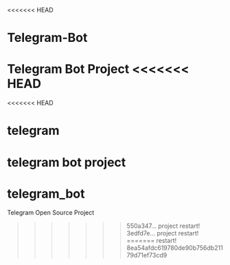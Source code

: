 <<<<<<< HEAD
# Telegram-Bot
Telegram Bot Project
<<<<<<< HEAD
=======
<<<<<<< HEAD
# telegram
telegram bot project
=======
# telegram_bot
Telegram Open Source Project
>>>>>>> 550a347... project restart!
>>>>>>> 3edfd7e... project restart!
=======
restart!
>>>>>>> 8ea54afdc619780de90b756db21179d71ef73cd9
